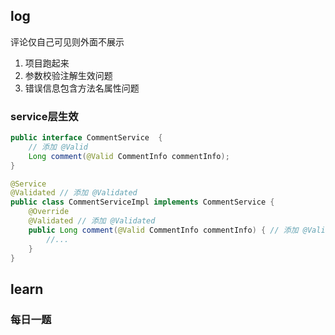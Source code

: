 ## log

评论仅自己可见则外面不展示



1. 项目跑起来
2. 参数校验注解生效问题
3. 错误信息包含方法名属性问题



### service层生效

```java
public interface CommentService  {
    // 添加 @Valid 
    Long comment(@Valid CommentInfo commentInfo);
}
```

```java
@Service
@Validated // 添加 @Validated
public class CommentServiceImpl implements CommentService {
    @Override
    @Validated // 添加 @Validated
    public Long comment(@Valid CommentInfo commentInfo) { // 添加 @Valid
        //...
    }
}
```



## learn

### 每日一题



